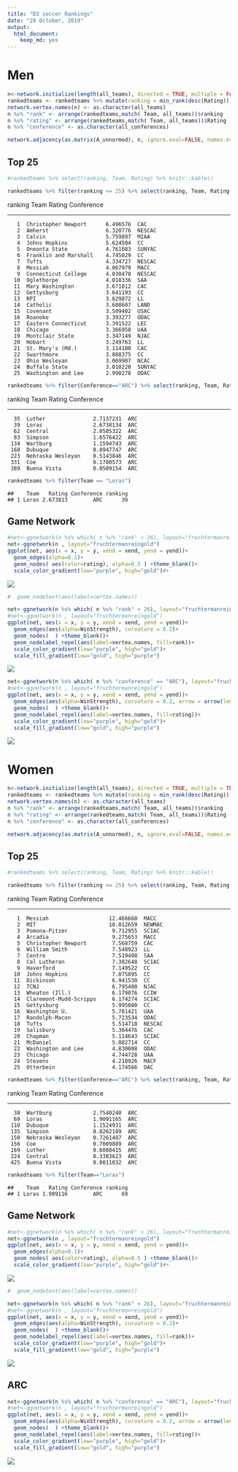 ```yaml
---
title: "D3 soccer Rankings"
date: "28 October, 2019"
output: 
  html_document: 
    keep_md: yes
---
```



# Men
 








```r
n<-network.initialize(length(all_teams), directed = TRUE, multiple = FALSE)
rankedteams <- rankedteams %>% mutate(ranking = min_rank(desc(Rating)))
network.vertex.names(n) <- as.character(all_teams)
n %v% "rank" <- arrange(rankedteams,match( Team, all_teams))$ranking
n %v% "rating" <- arrange(rankedteams,match( Team, all_teams))$Rating
n %v% "conference" <- as.character(all_conferences)

network.adjacency(as.matrix(A_unnormed), n, ignore.eval=FALSE, names.eval = c("WinStrength"))
```
## Top 25

```r
#rankedteams %>% select(ranking, Team, Rating) %>% knitr::kable()

rankedteams %>% filter(ranking <= 25) %>% select(ranking, Team, Rating, Conference) %>% knitr::kable()
```



 ranking  Team                       Rating  Conference 
--------  ----------------------  ---------  -----------
       1  Christopher Newport      6.496576  CAC        
       2  Amherst                  6.320776  NESCAC     
       3  Calvin                   5.759897  MIAA       
       4  Johns Hopkins            5.624504  CC         
       5  Oneonta State            4.761083  SUNYAC     
       6  Franklin and Marshall    4.745029  CC         
       7  Tufts                    4.334727  NESCAC     
       8  Messiah                  4.067979  MACC       
       9  Connecticut College      4.030470  NESCAC     
      10  Oglethorpe               4.018336  SAA        
      11  Mary Washington          3.671812  CAC        
      12  Gettysburg               3.641193  CC         
      13  RPI                      3.629872  LL         
      14  Catholic                 3.608607  LAND       
      15  Covenant                 3.509402  USAC       
      16  Roanoke                  3.393277  ODAC       
      17  Eastern Connecticut      3.391522  LEC        
      18  Chicago                  3.366958  UAA        
      19  Montclair State          3.347149  NJAC       
      20  Hobart                   3.249763  LL         
      21  St. Mary's (Md.)         3.114100  CAC        
      22  Swarthmore               3.088375  CC         
      23  Ohio Wesleyan            3.069907  NCAC       
      24  Buffalo State            3.018220  SUNYAC     
      25  Washington and Lee       2.990278  ODAC       

```r
rankedteams %>% filter(Conference=="ARC") %>% select(ranking, Team, Rating, Conference) %>% knitr::kable()
```



 ranking  Team                    Rating  Conference 
--------  ------------------  ----------  -----------
      35  Luther               2.7137231  ARC        
      39  Loras                2.6738134  ARC        
      62  Central              2.0505322  ARC        
      83  Simpson              1.6576422  ARC        
     134  Wartburg             1.1594743  ARC        
     168  Dubuque              0.8947747  ARC        
     223  Nebraska Wesleyan    0.5143846  ARC        
     331  Coe                  0.1780573  ARC        
     389  Buena Vista          0.0509154  ARC        

```r
rankedteams %>% filter(Team == "Loras")
```

```
##    Team   Rating Conference ranking
## 1 Loras 2.673813        ARC      39
```

## Game Network


```r
#net<-ggnetwork(n %s% which( n %v% "rank" < 26), layout="fruchtermanreingold")
net<-ggnetwork(n , layout="fruchtermanreingold")
ggplot(net, aes(x = x, y = y, xend = xend, yend = yend))+
  geom_edges(alpha=0.1)+
  geom_nodes( aes(color=rating), alpha=0.5 ) +theme_blank()+
  scale_color_gradient(low="purple", high="gold")#+
```

![](PullAndNetwork_files/figure-html/plotNetwork-1.png)<!-- -->

```r
#  geom_nodetext(aes(label=vertex.names))
```


```r
net<-ggnetwork(n %s% which( n %v% "rank" < 26), layout="fruchtermanreingold")
#net<-ggnetwork(n , layout="fruchtermanreingold")
ggplot(net, aes(x = x, y = y, xend = xend, yend = yend))+
  geom_edges(aes(alpha=WinStrength), curvature = 0.2)+
  geom_nodes(  ) +theme_blank()+
  geom_nodelabel_repel(aes(label=vertex.names, fill=rank))+
  scale_color_gradient(low="purple", high="gold")+
  scale_fill_gradient(low="gold", high="purple")
```

![](PullAndNetwork_files/figure-html/plottop25Men-1.png)<!-- -->



```r
net<-ggnetwork(n %s% which( n %v% "conference" == "ARC"), layout="fruchtermanreingold")
#net<-ggnetwork(n , layout="fruchtermanreingold")
ggplot(net, aes(x = x, y = y, xend = xend, yend = yend))+
  geom_edges(aes(alpha=WinStrength), curvature = 0.2, arrow = arrow(length = unit(3, "points")))+
  geom_nodes(  ) +theme_blank()+
  geom_nodelabel_repel(aes(label=vertex.names, fill=rating))+
  scale_color_gradient(low="purple", high="gold")+
  scale_fill_gradient(low="gold", high="purple")
```

![](PullAndNetwork_files/figure-html/plotARCMen-1.png)<!-- -->

# Women





```r
n<-network.initialize(length(all_teams), directed = TRUE, multiple = TRUE)
rankedteams <- rankedteams %>% mutate(ranking = min_rank(desc(Rating)))
network.vertex.names(n) <- as.character(all_teams)
n %v% "rank" <- arrange(rankedteams,match( Team, all_teams))$ranking
n %v% "rating" <- arrange(rankedteams,match( Team, all_teams))$Rating
n %v% "conference" <- as.character(all_conferences)

network.adjacency(as.matrix(A_unnormed), n, ignore.eval=FALSE, names.eval = c("WinStrength"))
```
## Top 25


```r
#rankedteams %>% select(ranking, Team, Rating) %>% knitr::kable()

rankedteams %>% filter(ranking <= 25) %>% select(ranking, Team, Rating, Conference) %>% knitr::kable()
```



 ranking  Team                         Rating  Conference 
--------  -----------------------  ----------  -----------
       1  Messiah                   12.466660  MACC       
       2  MIT                       10.012659  NEWMAC     
       3  Pomona-Pitzer              9.712955  SCIAC      
       4  Arcadia                    9.275653  MACC       
       5  Christopher Newport        7.568759  CAC        
       6  William Smith              7.548923  LL         
       7  Centre                     7.519408  SAA        
       8  Cal Lutheran               7.382648  SCIAC      
       9  Haverford                  7.149522  CC         
      10  Johns Hopkins              7.075895  CC         
      11  Dickinson                  6.941530  CC         
      12  TCNJ                       6.795400  NJAC       
      13  Wheaton (Ill.)             6.179876  CCIW       
      14  Claremont-Mudd-Scripps     6.174274  SCIAC      
      15  Gettysburg                 5.995080  CC         
      16  Washington U.              5.781421  UAA        
      17  Randolph-Macon             5.723534  ODAC       
      18  Tufts                      5.514718  NESCAC     
      19  Salisbury                  5.364476  CAC        
      20  Chapman                    5.114643  SCIAC      
      21  McDaniel                   5.082714  CC         
      22  Washington and Lee         4.830008  ODAC       
      23  Chicago                    4.744728  UAA        
      24  Stevens                    4.218926  MACF       
      25  Otterbein                  4.174566  OAC        

```r
rankedteams %>% filter(Conference=="ARC") %>% select(ranking, Team, Rating, Conference) %>% knitr::kable()
```



 ranking  Team                    Rating  Conference 
--------  ------------------  ----------  -----------
      38  Wartburg             2.7540240  ARC        
      69  Loras                1.9091165  ARC        
     110  Dubuque              1.1524931  ARC        
     135  Simpson              0.8262189  ARC        
     150  Nebraska Wesleyan    0.7261487  ARC        
     156  Coe                  0.7009889  ARC        
     169  Luther               0.6088415  ARC        
     224  Central              0.3383623  ARC        
     425  Buena Vista          0.0011032  ARC        

```r
rankedteams %>% filter(Team=="Loras")
```

```
##    Team   Rating Conference ranking
## 1 Loras 1.909116        ARC      69
```

## Game Network


```r
#net<-ggnetwork(n %s% which( n %v% "rank" < 26), layout="fruchtermanreingold")
net<-ggnetwork(n , layout="fruchtermanreingold")
ggplot(net, aes(x = x, y = y, xend = xend, yend = yend))+
  geom_edges(alpha=0.1)+
  geom_nodes( aes(color=rating), alpha=0.5 ) +theme_blank()+
  scale_color_gradient(low="purple", high="gold")#+
```

![](PullAndNetwork_files/figure-html/plotNetworkWomen-1.png)<!-- -->

```r
#  geom_nodetext(aes(label=vertex.names))
```




```r
net<-ggnetwork(n %s% which( n %v% "rank" < 26), layout="fruchtermanreingold")
#net<-ggnetwork(n , layout="fruchtermanreingold")
ggplot(net, aes(x = x, y = y, xend = xend, yend = yend))+
  geom_edges(aes(alpha=WinStrength), curvature = 0.2)+
  geom_nodes(  ) +theme_blank()+
  geom_nodelabel_repel(aes(label=vertex.names, fill=rank))+
  scale_color_gradient(low="purple", high="gold")+
  scale_fill_gradient(low="gold", high="purple")
```

![](PullAndNetwork_files/figure-html/plottop25Women-1.png)<!-- -->

## ARC


```r
net<-ggnetwork(n %s% which( n %v% "conference" == "ARC"), layout="fruchtermanreingold")
#net<-ggnetwork(n , layout="fruchtermanreingold")
ggplot(net, aes(x = x, y = y, xend = xend, yend = yend))+
  geom_edges(aes(alpha=WinStrength), curvature = 0.2, arrow = arrow(length = unit(3, "points")))+
  geom_nodes(  ) +theme_blank()+
  geom_nodelabel_repel(aes(label=vertex.names, fill=rating))+
  scale_color_gradient(low="purple", high="gold")+
  scale_fill_gradient(low="gold", high="purple")
```

![](PullAndNetwork_files/figure-html/plotARCWomen-1.png)<!-- -->
